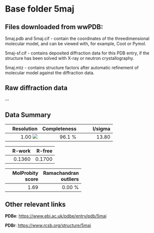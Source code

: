 # Base folder 5maj

## Files downloaded from wwPDB:

5maj.pdb and 5maj.cif - contain the coordinates of the threedimensional molecular model, and can be viewed with, for example, Coot or Pymol.

5maj-sf.cif - contains deposited diffraction data for this PDB entry, if the structure has been solved with X-ray or neutron crystallography.

5maj.mtz - contains structure factors after automatic refinement of molecular model against the diffraction data.

## Raw diffraction data

--<br> 

## Data Summary
|   | Resolution | Completeness| I/sigma |
|---|-------------:|----------------:|--------------:|
|   |1.00 ![](https://github.com/thorn-lab/coronavirus_structural_task_force/blob/master/outreach/ang.svg)|96.1  %|<img width=50/>13.80|

|   | **R-work**| **R-free**   
|---|-------------:|----------------:|           
||0.1360|0.1700|

|   |**MolProbity<br>score**| **Ramachandran<br>outliers** 
|---|-------------:|----------------:|
||1.69|0.00 %|

## Other relevant links 
**PDBe**:  https://www.ebi.ac.uk/pdbe/entry/pdb/5maj
 
**PDBr**: https://www.rcsb.org/structure/5maj 

